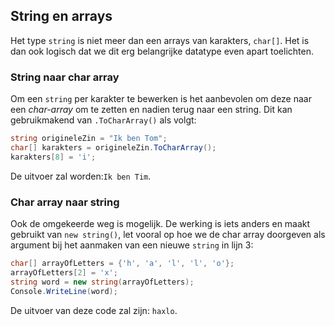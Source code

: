 ## String en arrays

Het type ``string`` is niet meer dan een arrays van karakters, ``char[]``. Het is dan ook logisch dat we dit erg belangrijke datatype even apart toelichten.

### String naar char array

 Om een ``string`` per karakter te bewerken is het aanbevolen om deze naar een *char-array* om te zetten en nadien terug naar een string. Dit kan gebruikmakend van ``.ToCharArray()`` als volgt:

```csharp
string origineleZin = "Ik ben Tom";
char[] karakters = origineleZin.ToCharArray();
karakters[8] = 'i';
```

De uitvoer zal worden:``Ik ben Tim``.

### Char array naar string

Ook de omgekeerde weg is mogelijk.  De werking is iets anders en maakt gebruikt van ``new string()``, let vooral op hoe we de char array doorgeven als argument bij het aanmaken van een nieuwe ``string`` in lijn 3:

```csharp
char[] arrayOfLetters = {'h', 'a', 'l', 'l', 'o'};
arrayOfLetters[2] = 'x';
string word = new string(arrayOfLetters);
Console.WriteLine(word);
```

De uitvoer van deze code zal zijn: ``haxlo``.
